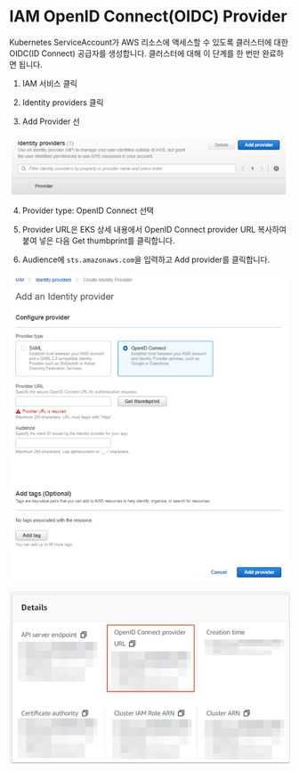 # IAM OpenID Connect\(OIDC\) Provider

Kubernetes ServiceAccount가 AWS 리소스에 액세스할 수 있도록 클러스터에 대한 OIDC\(ID Connect\) 공급자를 생성합니다. 클러스터에 대해 이 단계를 한 번만 완료하면 됩니다.

1. IAM 서비스 클릭

2. Identity providers 클릭

3. Add Provider 선

![](../../.gitbook/assets/image%20%288%29.png)

4. Provider type: OpenID Connect 선택

5. Provider URL은 EKS 상세 내용에서 OpenID Connect provider URL 복사하여 붙여 넣은 다음 Get thumbprint를 클릭합니다.

6. Audience에 `sts.amazonaws.com`을 입력하고 Add provider를 클릭합니다.

![OpenID Connect Provider &#xC0DD;&#xC131;](../../.gitbook/assets/image%20%281%29.png)

![EKS Detail Screenshot](../../.gitbook/assets/image%20%2812%29.png)

